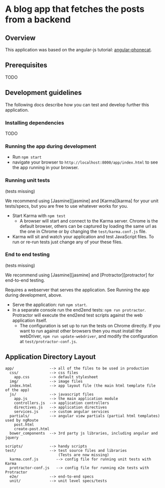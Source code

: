 # A blog app that fetches the posts from a backend

## Overview

This application was based on the angular-js tutorial:
[angular-phonecat](https://github.com/angular/angular-phonecat).

## Prerequisites

TODO

## Development guidelines

The following docs describe how you can test and develop further this application.


### Installing dependencies

TODO

### Running the app during development

- Run `npm start`
- navigate your browser to `http://localhost:8000/app/index.html` to see the app running in your browser.

### Running unit tests

(tests missing)

We recommend using [Jasmine][jasmine] and [Karma][karma] for your unit tests/specs, but you are free
to use whatever works for you.

- Start Karma with `npm test`
  - A browser will start and connect to the Karma server. Chrome is the default browser, others can
  be captured by loading the same url as the one in Chrome or by changing the `test/karma.conf.js`
  file.
- Karma will sit and watch your application and test JavaScript files. To run or re-run tests just
  change any of your these files.


### End to end testing

(tests missing)

We recommend using [Jasmine][jasmine] and [Protractor][protractor] for end-to-end testing.

Requires a webserver that serves the application. See Running the app during development, above.

- Serve the application: run `npm start`.
- In a separate console run the end2end tests: `npm run protractor`. Protractor will execute the
  end2end test scripts against the web application itself.
  - The configuration is set up to run the tests on Chrome directly. If you want to run against
    other browsers then you must install the webDriver, `npm run update-webdriver`, and modify the
  configuration at `test/protractor-conf.js`.

## Application Directory Layout

    app/                --> all of the files to be used in production
      css/              --> css files
        app.css         --> default stylesheet
      img/              --> image files
      index.html        --> app layout file (the main html template file of the app)
      js/               --> javascript files
        app.js          --> the main application module
        controllers.js  --> application controllers
        directives.js   --> application directives
        services.js     --> custom angular services
      partials/         --> angular view partials (partial html templates) used by ngRoute
        post.html
        create-post.html
      bower_components  --> 3rd party js libraries, including angular and jquery

    scripts/            --> handy scripts
    test/               --> test source files and libraries
                            (Tests are now missing)
      karma.conf.js        --> config file for running unit tests with Karma
      protractor-conf.js   --> config file for running e2e tests with Protractor
      e2e/              --> end-to-end specs
      unit/             --> unit level specs/tests

